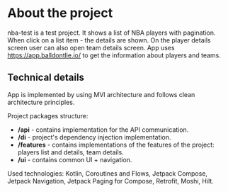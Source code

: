 About the project
==================
nba-test is a test project. It shows a list of NBA players with pagination. When click on a list item - the details are shown. On the player details screen user can also open team details screen. 
App uses https://app.balldontlie.io/ to get the information about players and teams.

Technical details
-----------
App is implemented by using MVI architecture and follows clean architecture principles.

Project packages structure:
- **/api** - contains implementation for the API communication.
- **/di** - project's dependency injection implementation.
- **/features** - contains implementations of the features of the project: players list and details, team details.
- **/ui** - contains common UI + navigation.

Used technologies: Kotlin, Coroutines and Flows, Jetpack Compose, Jetpack Navigation, Jetpack Paging for Compose, Retrofit, Moshi, Hilt.